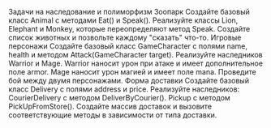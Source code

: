 Задачи на наследование и полиморфизм
Зоопарк
Создайте базовый класс Animal с методами Eat() и Speak().
Реализуйте классы Lion, Elephant и Monkey, которые переопределяют метод Speak.
Создайте список животных и позвольте каждому "сказать" что-то.
Игровые персонажи
Создайте базовый класс GameCharacter с полями name, health и методом Attack(GameCharacter target).
Реализуйте наследников Warrior и Mage.
Warrior наносит урон при атаке и имеет дополнительное поле armor.
Mage наносит урон магией и имеет поле mana.
Проведите бой между двумя персонажами.
Форма доставки
Создайте базовый класс Delivery с полями address и price.
Реализуйте наследников:
CourierDelivery с методом DeliverByCourier().
Pickup с методом PickUpFromStore().
Создайте массив доставок и вызовите соответствующие методы в зависимости от типа доставки.
